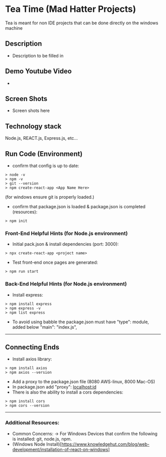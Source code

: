 # Tea Time (Mad Hatter Projects)
Tea is meant for non IDE projects that can be done directly on the windows machine


## Description
- Description to be filled in 

## Demo Youtube Video
- 
## Screen Shots
- Screen shots here

## Technology stack
Node.js, REACT.js, Express.js, etc...

## Run Code (Environment)
- confirm that config is up to date:

```
> node -v
> npm -v
> git --version
> npm create-react-app <App Name Here>
```
(for windows ensure git is properly loaded.)
- confirm that package.json is loaded & package.json is completed (resources):
```
> npm init
```




### Front-End Helpful Hints (for Node.js environment)

- Initial pack.json & install dependencies (port: 3000):
```
> npx create-react-app <project name>
```
- Test front-end once pages are generated:
```
> npm run start
```

### Back-End Helpful Hints (for Node.js environment)

- Install express:
```
> npm install express
> npm express -v
> npm list express
```
- To avoid using babble the package.json must have "type": module, added below "main": "index.js",

--------------------------------------------------
## Connecting Ends
- Install axios library:
 ```
> npm install axios
> npm axios --version
```
- Add a proxy to the package.json file (8080 AWS-linux, 8000 Mac-OS)
- In package.json add "proxy": <localhost:id>
- There is also the ability to install a cors dependencies:
 ```
> npm install cors
> npm cors --version
```


--------------------------------------------------
### Additional Resources:
- Common Concerns:
-> For Windows Devices that confirm the following is installed: git, node.js, npm. 
- (Windows Node Install)[https://www.knowledgehut.com/blog/web-development/installation-of-react-on-windows]